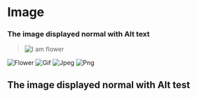 # Image

### The image displayed normal with Alt text
> ![I am flower](./../Images/flower.jpg "This is title")

![Flower](./../Images/Flower.jpg "This is A/t text")
![Gif](../Images/Gif.gif "This is A/t text")
![Jpeg](../Images/Jpeg.jpeg "This is A/t text")
![Png](../Images/Png.png "This is A/t text")
## The image displayed normal with Alt test
